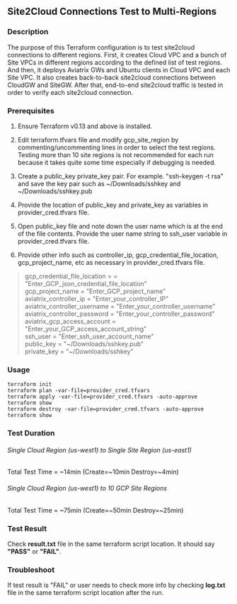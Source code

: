 ## Site2Cloud Connections Test to Multi-Regions

### Description

The purpose of this Terraform configuration is to test site2cloud connections to different regions. First, it creates Cloud VPC and a bunch of Site VPCs in different regions according to the defined list of test regions. And then, it deploys Aviatrix GWs and Ubuntu clients in Cloud VPC and each Site VPC. It also creates back-to-back site2cloud connections between CloudGW and SiteGW. After that, end-to-end site2cloud traffic is tested in order to verify each site2cloud connection.


### Prerequisites

1) Ensure Terraform v0.13 and above is installed.

2) Edit terraform.tfvars file and modify gcp_site_region by commenting/uncommenting lines in order to select the test regions. Testing more than 10 site regions is not recommended for each run because it takes quite some time especially if debugging is needed.

3) Create a public_key private_key pair. For example. "ssh-keygen -t rsa" and save the key pair such as ~/Downloads/sshkey and ~/Downloads/sshkey.pub

4) Provide the location of public_key and private_key as variables in provider_cred.tfvars file.

5) Open public_key file and note down the user name which is at the end of the file contents. Provide the user name string to ssh_user variable in provider_cred.tfvars file.

6) Provide other info such as controller_ip, gcp_credential_file_location, gcp_project_name, etc as necessary in provider_cred.tfvars file.
> gcp_credential_file_location = = "Enter_GCP_json_credential_file_location"  
> gcp_project_name = "Enter_GCP_project_name"  
> aviatrix_controller_ip       = "Enter_your_controller_IP"  
> aviatrix_controller_username = "Enter_your_controller_username"  
> aviatrix_controller_password = "Enter_your_controller_password"  
> aviatrix_gcp_access_account  = "Enter_your_GCP_access_account_string"  
> ssh_user = "Enter_ssh_user_account_name"  
> public_key = "\~/Downloads/sshkey.pub"  
> private_key = "\~/Downloads/sshkey"

### Usage
```
terraform init
terraform plan -var-file=provider_cred.tfvars
terraform apply -var-file=provider_cred.tfvars -auto-approve
terraform show
terraform destroy -var-file=provider_cred.tfvars -auto-approve
terraform show
```

### Test Duration

###### Single Cloud Region (us-west1) to Single Site Region (us-east1)
Total Test Time = \~14min (Create=\~10min Destroy=\~4min)

###### Single Cloud Region (us-west1) to 10 GCP Site Regions
Total Test Time = \~75min (Create=\~50min Destroy=\~25min)


### Test Result

Check **result.txt** file in the same terraform script location. It should say **"PASS"** or **"FAIL"**.

### Troubleshoot

If test result is "FAIL" or user needs to check more info by checking **log.txt** file in the same terraform script location after the run.
